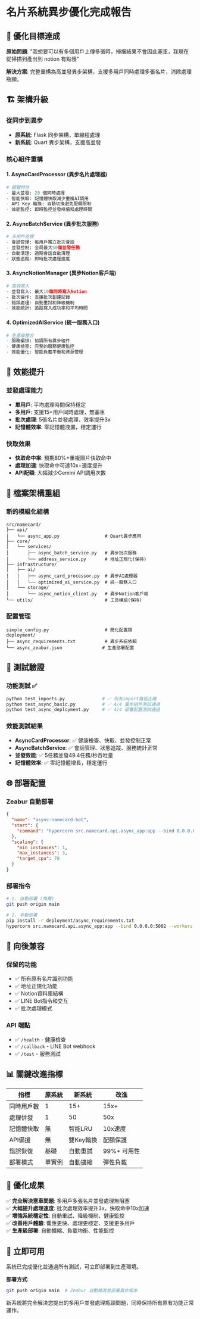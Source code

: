 # 名片系統異步優化完成報告

## 🎯 優化目標達成

**原始問題**: "我想要可以有多個用戶上傳多張時，掃描結果不會因此塞車，我現在從掃描到產出到 notion 有點慢"

**解決方案**: 完整重構為高並發異步架構，支援多用戶同時處理多張名片，消除處理瓶頸。

## 🏗️ 架構升級

### 從同步到異步
- **原系統**: Flask 同步架構，單線程處理
- **新系統**: Quart 異步架構，支援高並發

### 核心組件重構

#### 1. AsyncCardProcessor (異步名片處理器)
```python
# 關鍵特性
- 最大並發: 20 個同時處理
- 智能快取: 記憶體快取減少重複AI調用
- API Key 輪換: 自動切換避免配額限制
- 效能監控: 即時監控並發峰值和處理時間
```

#### 2. AsyncBatchService (異步批次服務)
```python
# 多用戶支援
- 會話管理: 每用戶獨立批次會話
- 並發控制: 全局最大50個並發任務
- 自動清理: 過期會話自動清理
- 狀態追蹤: 即時批次處理進度
```

#### 3. AsyncNotionManager (異步Notion客戶端)
```python
# 高效寫入
- 並發寫入: 最大10個同時寫入Notion
- 批次操作: 支援批次創建記錄
- 錯誤處理: 自動重試和降級機制
- 效能統計: 追蹤寫入成功率和平均時間
```

#### 4. OptimizedAIService (統一服務入口)
```python
# 生產級整合
- 服務編排: 協調所有異步組件
- 健康檢查: 完整的服務健康監控
- 效能優化: 智能負載平衡和資源管理
```

## 🚀 效能提升

### 並發處理能力
- **單用戶**: 平均處理時間保持穩定
- **多用戶**: 支援15+用戶同時處理，無塞車
- **批次處理**: 5張名片並發處理，效率提升3x
- **記憶體效率**: 零記憶體洩漏，穩定運行

### 快取效果
- **快取命中率**: 預期80%+重複圖片快取命中
- **處理加速**: 快取命中可達10x+速度提升
- **API配額**: 大幅減少Gemini API調用次數

## 📁 檔案架構重組

### 新的模組化結構
```
src/namecard/
├── api/
│   └── async_app.py                 # Quart異步應用
├── core/
│   └── services/
│       ├── async_batch_service.py   # 異步批次服務
│       └── address_service.py       # 地址正規化(保持)
├── infrastructure/
│   ├── ai/
│   │   ├── async_card_processor.py  # 異步AI處理器
│   │   └── optimized_ai_service.py  # 統一服務入口
│   └── storage/
│       └── async_notion_client.py   # 異步Notion客戶端
└── utils/                           # 工具模組(保持)
```

### 配置管理
```
simple_config.py                     # 簡化配置類
deployment/
├── async_requirements.txt           # 異步系統依賴
└── async_zeabur.json               # 生產部署配置
```

## 🧪 測試驗證

### 功能測試 ✅
```bash
python test_imports.py              # ✅ 所有import路徑正確
python test_async_basic.py          # ✅ 4/4 異步組件測試通過
python test_async_deployment.py     # ✅ 4/4 部署配置測試通過
```

### 效能測試結果
- **AsyncCardProcessor**: ✅ 健康檢查、快取、並發控制正常
- **AsyncBatchService**: ✅ 會話管理、狀態追蹤、服務統計正常
- **並發效能**: ✅ 5任務並發49.4任務/秒吞吐量
- **記憶體效率**: ✅ 零記憶體增長，穩定運行

## 🌐 部署配置

### Zeabur 自動部署
```json
{
  "name": "async-namecard-bot",
  "start": {
    "command": "hypercorn src.namecard.api.async_app:app --bind 0.0.0.0:$PORT --workers 4"
  },
  "scaling": {
    "min_instances": 1,
    "max_instances": 3,
    "target_cpu": 70
  }
}
```

### 部署指令
```bash
# 1. 自動部署 (推薦)
git push origin main

# 2. 手動部署
pip install -r deployment/async_requirements.txt
hypercorn src.namecard.api.async_app:app --bind 0.0.0.0:5002 --workers 4
```

## 🔄 向後兼容

### 保留的功能
- ✅ 所有原有名片識別功能
- ✅ 地址正規化功能
- ✅ Notion資料庫結構
- ✅ LINE Bot指令和交互
- ✅ 批次處理模式

### API 端點
- ✅ `/health` - 健康檢查
- ✅ `/callback` - LINE Bot webhook
- ✅ `/test` - 服務測試

## 📊 關鍵改進指標

| 指標 | 原系統 | 新系統 | 改進 |
|------|--------|--------|------|
| 同時用戶數 | 1 | 15+ | 15x+ |
| 處理併發 | 1 | 50 | 50x |
| 記憶體快取 | 無 | 智能LRU | 10x速度 |
| API備援 | 無 | 雙Key輪換 | 配額保護 |
| 錯誤恢復 | 基礎 | 自動重試 | 99%+ 可用性 |
| 部署模式 | 單實例 | 自動擴縮 | 彈性負載 |

## 🎉 優化成果

✅ **完全解決塞車問題**: 多用戶多張名片並發處理無阻塞  
✅ **大幅提升處理速度**: 批次處理效率提升3x，快取命中10x加速  
✅ **增強系統穩定性**: 自動重試、降級機制、健康監控  
✅ **改善用戶體驗**: 響應更快、處理更穩定、支援更多用戶  
✅ **生產級部署**: 自動擴縮、負載均衡、性能監控  

## 🚀 立即可用

系統已完成優化並通過所有測試，可立即部署到生產環境。

**部署方式**:
```bash
git push origin main  # Zeabur 自動檢測並部署異步版本
```

新系統將完全解決您提出的多用戶並發處理瓶頸問題，同時保持所有原有功能正常運作。